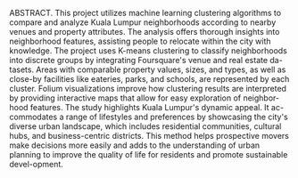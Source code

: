 ABSTRACT. This project utilizes machine learning clustering algorithms to compare and analyze Kuala Lumpur neighborhoods according to nearby venues and property attributes. 
The analysis offers thorough insights into neighborhood features, assisting people to relocate within the city with knowledge. 
The project uses K-means clustering to classify neighborhoods into discrete groups by integrating Foursquare's venue and real estate da-tasets.
Areas with comparable property values, sizes, and types, as well as close-by facilities like eateries, parks, and schools, are represented by each cluster. 
Folium visualizations improve how clustering results are interpreted by providing interactive maps that allow for easy exploration of neighbor-hood features. 
The study highlights Kuala Lumpur's dynamic appeal.
It ac-commodates a range of lifestyles and preferences by showcasing the city's diverse urban landscape, which includes residential communities, cultural hubs, and business-centric districts. 
This method helps prospective movers make decisions more easily and adds to the understanding of urban planning to improve the quality of life for residents and promote sustainable devel-opment.

